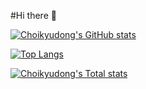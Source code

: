 #Hi there 👋

[![Choikyudong's GitHub stats](https://github-readme-stats.vercel.app/api?username=Choikyudong)](https://github.com/anuraghazra/github-readme-stats)

[![Top Langs](https://github-readme-stats.vercel.app/api/top-langs/?username=Choikyudong&hide=makefile,html)](https://github.com/anuraghazra/github-readme-stats)

[![Choikyudong's Total stats](https://github-readme-stats.vercel.app/api/wakatime?username=Choikyudong)](https://github.com/anuraghazra/github-readme-stats)
